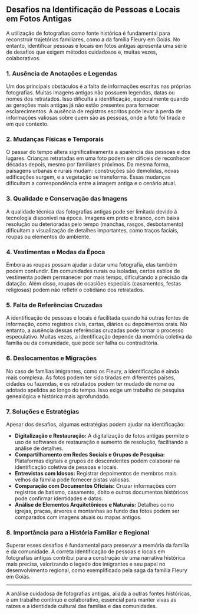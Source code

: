 ## Desafios na Identificação de Pessoas e Locais em Fotos Antigas

A utilização de fotografias como fonte histórica é fundamental para reconstruir trajetórias familiares, como a da família Fleury em Goiás. No entanto, identificar pessoas e locais em fotos antigas apresenta uma série de desafios que exigem métodos cuidadosos e, muitas vezes, colaborativos.

### 1. Ausência de Anotações e Legendas

Um dos principais obstáculos é a falta de informações escritas nas próprias fotografias. Muitas imagens antigas não possuem legendas, datas ou nomes dos retratados. Isso dificulta a identificação, especialmente quando as gerações mais antigas já não estão presentes para fornecer esclarecimentos. A ausência de registros escritos pode levar à perda de informações valiosas sobre quem são as pessoas, onde a foto foi tirada e em que contexto.

### 2. Mudanças Físicas e Temporais

O passar do tempo altera significativamente a aparência das pessoas e dos lugares. Crianças retratadas em uma foto podem ser difíceis de reconhecer décadas depois, mesmo por familiares próximos. Da mesma forma, paisagens urbanas e rurais mudam: construções são demolidas, novas edificações surgem, e a vegetação se transforma. Essas mudanças dificultam a correspondência entre a imagem antiga e o cenário atual.

### 3. Qualidade e Conservação das Imagens

A qualidade técnica das fotografias antigas pode ser limitada devido à tecnologia disponível na época. Imagens em preto e branco, com baixa resolução ou deterioradas pelo tempo (manchas, rasgos, desbotamento) dificultam a visualização de detalhes importantes, como traços faciais, roupas ou elementos do ambiente.

### 4. Vestimentas e Modas da Época

Embora as roupas possam ajudar a datar uma fotografia, elas também podem confundir. Em comunidades rurais ou isoladas, certos estilos de vestimenta podem permanecer por mais tempo, dificultando a precisão da datação. Além disso, roupas de ocasiões especiais (casamentos, festas religiosas) podem não refletir o cotidiano dos retratados.

### 5. Falta de Referências Cruzadas

A identificação de pessoas e locais é facilitada quando há outras fontes de informação, como registros civis, cartas, diários ou depoimentos orais. No entanto, a ausência dessas referências cruzadas pode tornar o processo especulativo. Muitas vezes, a identificação depende da memória coletiva da família ou da comunidade, que pode ser falha ou contraditória.

### 6. Deslocamentos e Migrações

No caso de famílias imigrantes, como os Fleury, a identificação é ainda mais complexa. As fotos podem ter sido tiradas em diferentes países, cidades ou fazendas, e os retratados podem ter mudado de nome ou adotado apelidos ao longo do tempo. Isso exige um trabalho de pesquisa genealógica e histórica mais aprofundado.

### 7. Soluções e Estratégias

Apesar dos desafios, algumas estratégias podem ajudar na identificação:

- **Digitalização e Restauração:** A digitalização de fotos antigas permite o uso de softwares de restauração e aumento de resolução, facilitando a análise de detalhes.
- **Compartilhamento em Redes Sociais e Grupos de Pesquisa:** Plataformas digitais e grupos de descendentes podem colaborar na identificação coletiva de pessoas e locais.
- **Entrevistas com Idosos:** Registrar depoimentos de membros mais velhos da família pode fornecer pistas valiosas.
- **Comparação com Documentos Oficiais:** Cruzar informações com registros de batismo, casamento, óbito e outros documentos históricos pode confirmar identidades e datas.
- **Análise de Elementos Arquitetônicos e Naturais:** Detalhes como igrejas, praças, árvores e montanhas ao fundo das fotos podem ser comparados com imagens atuais ou mapas antigos.

### 8. Importância para a História Familiar e Regional

Superar esses desafios é fundamental para preservar a memória da família e da comunidade. A correta identificação de pessoas e locais em fotografias antigas contribui para a construção de uma narrativa histórica mais precisa, valorizando o legado dos imigrantes e seu papel no desenvolvimento regional, como exemplificado pela saga da família Fleury em Goiás.

---

A análise cuidadosa de fotografias antigas, aliada a outras fontes históricas, é um trabalho contínuo e colaborativo, essencial para manter vivas as raízes e a identidade cultural das famílias e das comunidades.